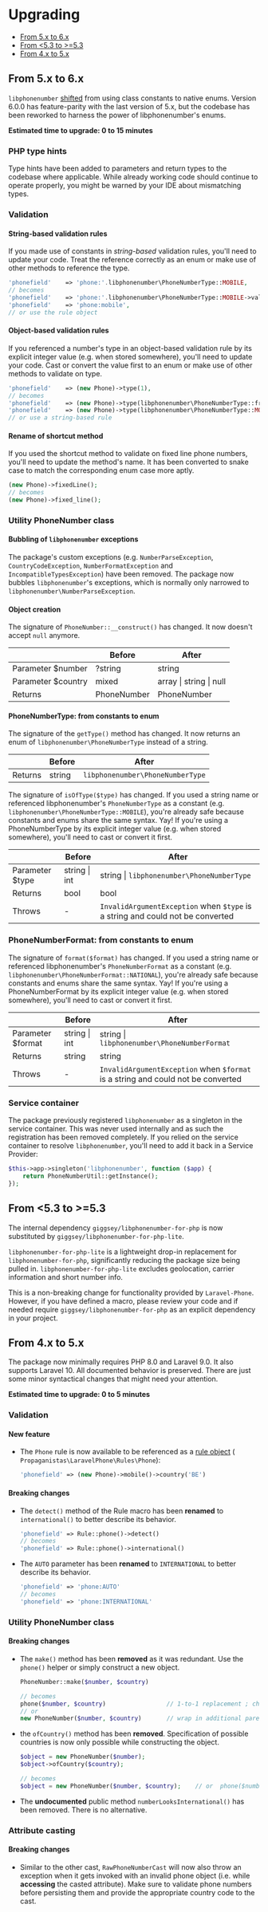 # Upgrading

- [From 5.x to 6.x](#from-5x-to-6x)
- [From <5.3 to >=5.3](#from-53-to-53)
- [From 4.x to 5.x](#from-4x-to-5x)

## From 5.x to 6.x

`libphonenumber` [shifted](https://github.com/giggsey/libphonenumber-for-php-lite/releases/tag/9.0.0) from using class
constants to native enums. Version 6.0.0 has feature-parity with the last version of 5.x, but the codebase
has been reworked to harness the power of libphonenumber's enums.

**Estimated time to upgrade: 0 to 15 minutes**

### PHP type hints

Type hints have been added to parameters and return types to the codebase where applicable. While already working code
should continue to operate properly, you might be warned by your IDE about mismatching types.

### Validation

#### String-based validation rules

If you made use of constants in *string-based* validation rules, you'll need to update your code.
Treat the reference correctly as an enum or make use of other methods to reference the type.

```php
'phonefield'    => 'phone:'.libphonenumber\PhoneNumberType::MOBILE,
// becomes
'phonefield'    => 'phone:'.libphonenumber\PhoneNumberType::MOBILE->value,
'phonefield'    => 'phone:mobile',
// or use the rule object
```

#### Object-based validation rules

If you referenced a number's type in an object-based validation rule by its explicit integer value (e.g. when stored
somewhere), you'll need to update your code. Cast or convert the value first to an enum or make use of other methods to
validate
on type.

```php
'phonefield'    => (new Phone)->type(1),
// becomes
'phonefield'    => (new Phone)->type(libphonenumber\PhoneNumberType::from(1)),
'phonefield'    => (new Phone)->type(libphonenumber\PhoneNumberType::MOBILE),
// or use a string-based rule
```

#### Rename of shortcut method

If you used the shortcut method to validate on fixed line phone numbers, you'll need to update the method's name.
It has been converted to snake case to match the corresponding enum case more aptly.

```php
(new Phone)->fixedLine();
// becomes
(new Phone)->fixed_line();
```

### Utility PhoneNumber class

#### Bubbling of `libphonenumber` exceptions

The package's custom exceptions (e.g. `NumberParseException`, `CountryCodeException`, `NumberFormatException` and
`IncompatibleTypesException`) have been removed. The package now bubbles `libphonenumber`'s exceptions, which is
normally only narrowed to `libphonenumber\NumberParseException`.

#### Object creation

The signature of `PhoneNumber::__construct()` has changed. It now doesn't accept `null` anymore.

|                    | Before      | After                   |
|--------------------|-------------|-------------------------|
| Parameter $number  | ?string     | string                  |
| Parameter $country | mixed       | array \| string \| null |
| Returns            | PhoneNumber | PhoneNumber             |

#### PhoneNumberType: from constants to enum

The signature of the `getType()` method has changed. It now returns an enum of `libphonenumber\PhoneNumberType` instead
of a string.

|         | Before | After                            |
|---------|--------|----------------------------------|
| Returns | string | `libphonenumber\PhoneNumberType` |

The signature of `isOfType($type)` has changed. If you used a string name or referenced libphonenumber's
`PhoneNumberType` as a constant (e.g. `libphonenumber\PhoneNumberType::MOBILE`),
you're already safe because constants and enums share the same syntax. Yay!
If you're using a PhoneNumberType by its explicit integer value (e.g. when stored somewhere), you'll need to cast or
convert it first.

|                 | Before        | After                                                                          |
|-----------------|---------------|--------------------------------------------------------------------------------|
| Parameter $type | string \| int | string \| `libphonenumber\PhoneNumberType`                                     |
| Returns         | bool          | bool                                                                           |
| Throws          | -             | `InvalidArgumentException` when `$type` is a string and could not be converted |

### PhoneNumberFormat: from constants to enum

The signature of `format($format)` has changed. If you used a string name or referenced libphonenumber's
`PhoneNumberFormat` as a constant (e.g. `libphonenumber\PhoneNumberFormat::NATIONAL`),
you're already safe because constants and enums share the same syntax. Yay!
If you're using a PhoneNumberFormat by its explicit integer value (e.g. when stored somewhere), you'll need to cast or
convert it first.

|                   | Before        | After                                                                            |
|-------------------|---------------|----------------------------------------------------------------------------------|
| Parameter $format | string \| int | string \| `libphonenumber\PhoneNumberFormat`                                     |
| Returns           | string        | string                                                                           |
| Throws            | -             | `InvalidArgumentException` when `$format` is a string and could not be converted |

### Service container

The package previously registered `libphonenumber` as a singleton in the service container. This was never used
internally and as such the registration has been removed completely.
If you relied on the service container to resolve `libphonenumber`, you'll need to add it back in a Service Provider:

```php
$this->app->singleton('libphonenumber', function ($app) {
    return PhoneNumberUtil::getInstance();
});
```

## From <5.3 to >=5.3

The internal dependency `giggsey/libphonenumber-for-php` is now substituted by `giggsey/libphonenumber-for-php-lite`.

`libphonenumber-for-php-lite` is a lightweight drop-in replacement for `libphonenumber-for-php`, significantly reducing
the package size being pulled in. `libphonenumber-for-php-lite` excludes geolocation, carrier information and short
number info.

This is a non-breaking change for functionality provided by `Laravel-Phone`.
However, if you have defined a macro, please review your code and if needed require `giggsey/libphonenumber-for-php` as
an explicit dependency in your project.

## From 4.x to 5.x

The package now minimally requires PHP 8.0 and Laravel 9.0. It also supports Laravel 10.
All documented behavior is preserved. There are just some minor syntactical changes that might need your attention.

**Estimated time to upgrade: 0 to 5 minutes**

### Validation

#### New feature

- The `Phone` rule is now available to be referenced as
  a [rule object](https://laravel.com/docs/9.x/validation#using-rule-objects) (
  `Propaganistas\LaravelPhone\Rules\Phone`):
    ```php
    'phonefield' => (new Phone)->mobile()->country('BE')
    ```

#### Breaking changes

- The `detect()` method of the Rule macro has been **renamed** to `international()` to better describe its behavior.
    ```php
    'phonefield' => Rule::phone()->detect()
    // becomes
    'phonefield' => Rule::phone()->international()
    ```
- The `AUTO` parameter has been **renamed** to `INTERNATIONAL` to better describe its behavior.
    ```php
    'phonefield' => 'phone:AUTO'
    // becomes
    'phonefield' => 'phone:INTERNATIONAL'
    ```

### Utility PhoneNumber class

#### Breaking changes

- The `make()` method has been **removed** as it was redundant. Use the `phone()` helper or simply construct a new
  object.
    ```php
    PhoneNumber::make($number, $country)

    // becomes
    phone($number, $country)                 // 1-to-1 replacement ; chainable with subsequent methods
    // or
    new PhoneNumber($number, $country)       // wrap in additional parentheses to chain with subsequent methods
    ```
- the `ofCountry()` method has been **removed**. Specification of possible countries is now only possible while
  constructing the object.
    ```php
    $object = new PhoneNumber($number);
    $object->ofCountry($country);

    // becomes
    $object = new PhoneNumber($number, $country);    // or  phone($number, $country)
    ```
- The **undocumented** public method `numberLooksInternational()` has been removed. There is no alternative.

### Attribute casting

#### Breaking changes

- Similar to the other cast, `RawPhoneNumberCast` will now also throw an exception when it gets invoked with an invalid
  phone object (i.e. while __accessing__ the casted attribute). Make sure to validate phone numbers before persisting
  them and provide the appropriate country code to the cast.
